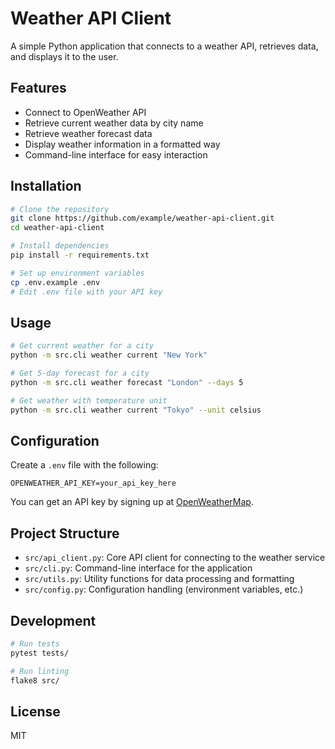 # Weather API Client

A simple Python application that connects to a weather API, retrieves data, and displays it to the user.

## Features

- Connect to OpenWeather API
- Retrieve current weather data by city name
- Retrieve weather forecast data
- Display weather information in a formatted way
- Command-line interface for easy interaction

## Installation

```bash
# Clone the repository
git clone https://github.com/example/weather-api-client.git
cd weather-api-client

# Install dependencies
pip install -r requirements.txt

# Set up environment variables
cp .env.example .env
# Edit .env file with your API key
```

## Usage

```bash
# Get current weather for a city
python -m src.cli weather current "New York"

# Get 5-day forecast for a city
python -m src.cli weather forecast "London" --days 5

# Get weather with temperature unit
python -m src.cli weather current "Tokyo" --unit celsius
```

## Configuration

Create a `.env` file with the following:

```
OPENWEATHER_API_KEY=your_api_key_here
```

You can get an API key by signing up at [OpenWeatherMap](https://openweathermap.org/api).

## Project Structure

- `src/api_client.py`: Core API client for connecting to the weather service
- `src/cli.py`: Command-line interface for the application
- `src/utils.py`: Utility functions for data processing and formatting
- `src/config.py`: Configuration handling (environment variables, etc.)

## Development

```bash
# Run tests
pytest tests/

# Run linting
flake8 src/
```

## License

MIT

